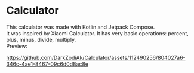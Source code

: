 ﻿# Calculator
This calculator was made with Kotlin and Jetpack Compose.<br>
It was inspired by Xiaomi Calculator. It has very basic operations: percent, plus, minus, divide, multiply.<br>
Preview:<br>


https://github.com/DarkZodiAk/Calculator/assets/112490256/804027a6-346c-4ae1-8467-09c6d0d8ac8e

